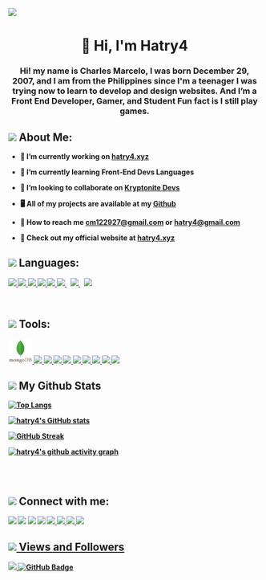 
<a href="www.hatry4.xyz"><img src="https://official-hatry4xyz.devhatry4.repl.co/assets/images/logo/hatry4.png" display="center"/></a>

<h1 align="center">👋 Hi, I'm Hatry4</h1>
<h3 align="center">Hi! my name is Charles Marcelo, I was born December 29, 2007, and I am from the Philippines since I'm a teenager I was trying now to learn to develop and design websites. And I’m a Front End Developer, Gamer, and Student Fun fact is I still play games.</h3>

## <img src="https://img.icons8.com/bubbles/50/000000/about-me-male.png" width="40px"> <b> About Me:

- 🔧 I’m currently working on **[hatry4.xyz](https://official-hatry4xyz.devhatry4.repl.co/)**

- 🌱 I’m currently learning **Front-End Devs Languages**

- 🔎 I’m looking to collaborate on **[Kryptonite Devs](https://kryptonite.tk)**

- 🖥️ All of my projects are available at my **[Github](https://github.com/hatry4?tab=repositories)**

- 📧 How to reach me **cm122927@gmail.com** or **hatry4@gmail.com**

- 🌳 Check out my official website at **[hatry4.xyz](https://www.hatry4.xyz)**

##  <img src="https://img.icons8.com/office/80/000000/code.png" width=35> <b>Languages:

<p align="left"> 
    <a href="https://www.javascript.com/" target="_blank"> <img src="https://img.icons8.com/color/48/000000/javascript.png"/> </a>
    <a href="https://www.typescriptlang.org/" target="_blank"> <img src="https://img.icons8.com/color/48/000000/typescript.png"/> </a> 
    <a href="https://www.w3.org/standards/webdesign/htmlcss" target="_blank"> <img src="https://img.icons8.com/color/48/000000/html-5.png"/> </a> 
    <a href="https://www.w3.org/standards/webdesign/htmlcss" target="_blank"> <img src="https://img.icons8.com/color/48/000000/css3.png"/> </a>  
    <a href="https://www.python.org" target="_blank"> <img src="https://img.icons8.com/color/48/000000/python.png"/> </a> 
    <a style="padding-right:8px;" href="https://nodejs.org" target="_blank"> <img src="https://img.icons8.com/color/48/000000/nodejs.png" width=50/> </a> 
    <a style="padding-right:8px;" href="https://www.tutorialspoint.com/batch_script/index.htm" target="_blank"> <img src="https://img.icons8.com/pastel-glyph/64/000000/batch-script.png" width=45/> </a>
    <a style="padding-right:8px;" href="https://yaml.org/" target="_blank"> <img src="https://cdn.discordapp.com/attachments/854889235088670741/892292017105829888/Yaml_logo.png" width=45/> </a>
</p>

<br/>

## <img src="https://img.icons8.com/external-justicon-lineal-color-justicon/64/000000/external-tools-creativity-and-design-justicon-lineal-color-justicon.png" width=35> <b>Tools:
<p align="left">
<a href="https://www.mongodb.com/" target="_blank"> <img src="https://raw.githubusercontent.com/devicons/devicon/master/icons/mongodb/mongodb-original-wordmark.svg" alt="mongodb" width="48" height="48"/> </a><a href="https://getbootstrap.com" target="_blank"> <img src="https://img.icons8.com/color/48/000000/bootstrap.png"/> </a>
<a href="https://www.wordpress." target="_blank"> <img src="https://img.icons8.com/ios-glyphs/50/000000/wordpress--v1.png"/> </a>
<a href="https://www.microsoft.com/" target="_blank"><img src="https://img.icons8.com/fluency/48/000000/console.png"/>
<a href="https://code.visualstudio.com/" target="_blank"><img src="https://img.icons8.com/color/48/000000/visual-studio-code-2019.png"/>
<a href="https://www.replit.com/" target="_blank"><img src="https://cdn.discordapp.com/attachments/854889235088670741/889779676686462976/Kqvw3jknyvPTmqQAAAABJRU5ErkJggg.png" width=120/>
<a href="https://www.github.com/" target="_blank"><img src="https://img.icons8.com/material-outlined/48/000000/github.png"/>
<a href="https://www.glitch.com/" target="_blank"><img src="https://cdn.discordapp.com/attachments/854889235088670741/889781546209382420/Microsoft.png" width=50/>
<a href="https://uptimerobot.com/" target="_blank"><img src="https://cdn.discordapp.com/attachments/854889235088670741/889782273384259614/Kqvw3jknyvPTmqQAAAABJRU5ErkJggg.png" width=60/>
<a style="padding-right:8px;" href="https://www.hostinger.ph/" target="_blank"> <img src="https://cdn.discordapp.com/attachments/854889235088670741/892289140173975552/Hostinger-01.png" width=47/> </a>



## <img src="https://img.icons8.com/external-wanicon-flat-wanicon/64/000000/external-stats-online-shopping-wanicon-flat-wanicon.png" width="30px"> <b>My Github Stats 

[![Top Langs](https://github-readme-stats.vercel.app/api/top-langs/?username=hatry4&layout=compact&langs_count=10&border_color=202020&border_radius=20)](https://github.com/anuraghazra/github-readme-stats)

[![hatry4's GitHub stats](https://github-readme-stats.vercel.app/api?username=hatry4&show_icons=true&border_radius=20&title_color=42DE8D&icon_color=42DE8D&border_color=202020&theme=white)](https://github.com/anuraghazra/github-readme-stats)
<br/>

[![GitHub Streak](https://github-readme-streak-stats.herokuapp.com?user=hatry4&hide_border=true&border_color=202020)](https://git.io/streak-stats)
<br/>

[![hatry4's github activity graph](https://activity-graph.herokuapp.com/graph?username=hatry4&bg_color=ffffff&point=000&color=42DE8D&line=42DE8D&border_radius=20&border_color=202020)](https://github.com/Ashutosh00710/github-readme-activity-graph)


<br/>
<br/>

## <img src="https://img.icons8.com/fluency/48/000000/share-2.png" width=40> <b>Connect with me:
<p align="left">

<a href = "https://twitter.com/hatry41"><img src="https://img.icons8.com/fluent/48/000000/twitter.png"/></a>
<a href = "https://www.instagram.com/charles.hatry4qt/"><img src="https://img.icons8.com/fluent/48/000000/instagram-new.png"/></a>
<a href = "https://www.youtube.com/channel/UCOdnM5Vi1NKTtQbgfdM1l8g"><img src="https://img.icons8.com/color/48/000000/youtube-play.png"/></a>
<a href = "https://discord.gg/eFyDY2Ndh5"><img src="https://cdn.discordapp.com/attachments/854889235088670741/889058127587201034/discord.png" width=50/></a>
<a href="https://www.github.com/hatry4" target="_blank"><img src="https://img.icons8.com/material-outlined/48/000000/github.png"/>
<a href="https://www.pinterest.ph/hatry4qt/" target="_blank"><img src="https://img.icons8.com/color/50/000000/pinterest.png"/>
<a href="https://www.pinterest.ph/hatry4qt/" target="_blank"><img src="https://img.icons8.com/color/48/000000/twitch--v2.png"/>
<a href="https://www.facebook.com/charles.marcelo.5458" target="_blank"><img src="https://img.icons8.com/color/50/000000/facebook-new.png"/>

</p>

## <img src="https://img.icons8.com/external-wanicon-two-tone-wanicon/50/000000/external-followers-influencer-marketing-wanicon-two-tone-wanicon.png" width=40> <b>Views and Followers

<a href="https://github.com/Meghna-DAS/github-profile-views-counter"><img src="https://komarev.com/ghpvc/?username=hatry4">
</a>
<a href="https://github.com/hatry4?tab=followers"><img src="https://img.shields.io/github/followers/hatry4?label=Followers&style=social" alt="GitHub Badge"></a>

